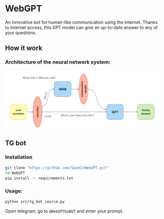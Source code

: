 # WebGPT

An innovative bot for human-like communication using the Internet. Thanks to Internet access, this GPT model can give an up-to-date answer to any of your questions.

## How it work
### Architecture of the neural network system:

![architecture](images/architecture.png)

## TG bot

### Installation

```sh
git clone "https://github.com/SpomJ/WebGPT.git"
cd WebGPT
pip install -r requirements.txt
```

### Usage:

```sh
python src/tg_bot_source.py
```


Open telegram, go to `@WebGPTboBOT` and enter your prompt.


